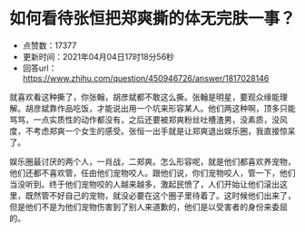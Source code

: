 # 如何看待张恒把郑爽撕的体无完肤一事？
- 点赞数：17377
- 更新时间：2021年04月04日17时18分56秒
- 回答url：https://www.zhihu.com/question/450946726/answer/1817028146
<body>
 <p data-pid="BJ752VwV">就喜欢看这种撕了，你张翰，胡彦斌都不敢这么撕。张翰是明星，要观众缘能理解。胡彦斌靠作品吃饭，才能说出用一个坑来形容某人。他们两这种啊，顶多只能骂骂，一点实质性的动作都没有，之后还要被郑爽粉丝吐槽渣男，没素质，没风度，不考虑郑爽一个女生的感受。张恒一出手就是让郑爽退出娱乐圈，我直接惊呆了。</p>
 <p data-pid="qMNllFz3">娱乐圈最讨厌的两个人，一肖战，二郑爽。怎么形容呢，就是他们都喜欢养宠物，他们还都不喜欢管，任由他们宠物咬人。跟他们说，你们宠物咬人，管一下，他们当没听到。终于他们宠物咬的人越来越多，激起民愤了，人们开始让他们滚出这里，既然管不好自己的宠物，就没必要在这个圈子里待着了。这时候他们出来了，但是他们不是为他们宠物伤害到了别人来道歉的，他们是以受害者的身份来委屈的。</p>
</body>